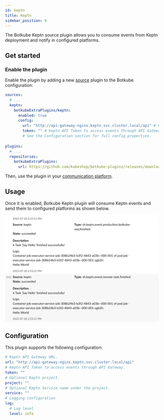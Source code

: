 ```yaml
---
id: keptn
title: Keptn
sidebar_position: 9
---
```


The Botkube Keptn source plugin allows you to consume events from Keptn deployment and notify in configured platforms.

## Get started

### Enable the plugin

Enable the plugin by adding a new [source](../self-hosted-configuration/source.md) plugin to the Botkube configuration:

```yaml
sources:
  # ...
  keptn:
    botkubeExtraPlugins/keptn:
      enabled: true
      config:
        url: "http://api-gateway-nginx.keptn.svc.cluster.local/api" # Keptn API Gateway URL.
        token: "" # Keptn API Token to access events through API Gateway.
        # See the Configuration section for full config properties.

plugins:
  # ...
  repositories:
    botkubeExtraPlugins:
      url: https://github.com/kubeshop/botkube-plugins/releases/download/v1.14.0/plugins-index.yaml
```

Then, use the plugin in your [communication platform](../self-hosted-configuration/communication/index.md).

## Usage

Once it is enabled, Botkube Keptn plugin will consume Keptn events and send them to configured platforms as shown below.

![Keptn Events](assets/keptn-events.png)

## Configuration

This plugin supports the following configuration:

```yaml
# Keptn API Gateway URL.
url: "http://api-gateway-nginx.keptn.svc.cluster.local/api"
# Keptn API Token to access events through API Gateway.
token: ""
# Optional Keptn project.
project: ""
# Optional Keptn Service name under the project.
service: ""
# Logging configuration
log:
  # Log level
  level: info
```
